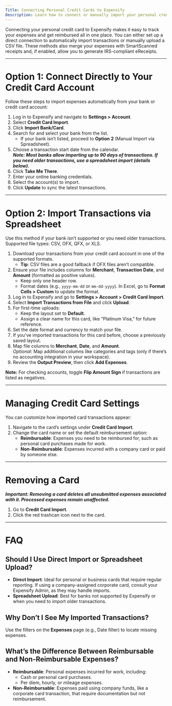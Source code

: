 ```yaml
---
Title: Connecting Personal Credit Cards to Expensify  
Description: Learn how to connect or manually import your personal credit card expenses into Expensify for seamless tracking and reimbursement.
---
```


Connecting your personal credit card to Expensify makes it easy to track your expenses and get reimbursed all in one place. You can either set up a direct connection to automatically import transactions or manually upload a CSV file. These methods also merge your expenses with SmartScanned receipts and, if enabled, allow you to generate IRS-compliant eReceipts.

---
# Option 1: Connect Directly to Your Credit Card Account

Follow these steps to import expenses automatically from your bank or credit card account:

1. Log in to Expensify and navigate to **Settings > Account**.
2. Select **Credit Card Import**.
3. Click **Import Bank/Card**.
4. Search for and select your bank from the list.
   - If your bank isn’t listed, proceed to **Option 2** (Manual Import via Spreadsheet).
5. Choose a transaction start date from the calendar.  
   _**Note: Most banks allow importing up to 90 days of transactions. If you need older transactions, use a spreadsheet import (details below).**_
6. Click **Take Me There**.
7. Enter your online banking credentials.
8. Select the account(s) to import.
9. Click **Update** to sync the latest transactions.

---
# Option 2: Import Transactions via Spreadsheet

Use this method if your bank isn’t supported or you need older transactions. Supported file types: CSV, OFX, QFX, or XLS.

1. Download your transactions from your credit card account in one of the supported formats.
   - **Tip**: CSV files are a good fallback if OFX files aren’t compatible.
2. Ensure your file includes columns for **Merchant**, **Transaction Date**, and **Amount** (formatted as positive values). 
   - Keep only one header row.
   - Format dates (e.g., `yyyy-mm-dd` or `mm-dd-yyyy`). In Excel, go to **Format Cells > Custom** to update the format.
3. Log in to Expensify and go to **Settings > Account > Credit Card Import**.
4. Select **Import Transactions from File** and click **Upload**.
5. For first-time uploads:
   - Keep the layout set to **Default**.
   - Assign a clear name for this card, like “Platinum Visa,” for future reference.
6. Set the date format and currency to match your file.
7. If you've imported transactions for this card before, choose a previously saved layout.
8. Map file columns to **Merchant**, **Date**, and **Amount**.  
   *Optional*: Map additional columns like categories and tags (only if there’s no accounting integration in your workspace). 
9. Review the **Output Preview**, then click **Add Expenses**.  

**Note:** For checking accounts, toggle **Flip Amount Sign** if transactions are listed as negatives.

---
# Managing Credit Card Settings

You can customize how imported card transactions appear:

1. Navigate to the card’s settings under **Credit Card Import**.
2. Change the card name or set the default reimbursement option:
   - **Reimbursable**: Expenses you need to be reimbursed for, such as personal card purchases made for work.
   - **Non-Reimbursable**: Expenses incurred with a company card or paid by someone else.

---
# Removing a Card

_**Important: Removing a card deletes all unsubmitted expenses associated with it. Processed expenses remain unaffected.**_

1. Go to **Credit Card Import**.
2. Click the red trashcan icon next to the card.

---
# FAQ

## Should I Use Direct Import or Spreadsheet Upload?

- **Direct Import**: Ideal for personal or business cards that require regular reporting. If using a company-assigned corporate card, consult your Expensify Admin, as they may handle imports.  
- **Spreadsheet Upload**: Best for banks not supported by Expensify or when you need to import older transactions.

## Why Don’t I See My Imported Transactions?

Use the filters on the **Expenses** page (e.g., Date filter) to locate missing expenses.

## What’s the Difference Between Reimbursable and Non-Reimbursable Expenses?

- **Reimbursable**: Personal expenses incurred for work, including:
  - Cash or personal card purchases.
  - Per diem, hourly, or mileage expenses.
- **Non-Reimbursable**: Expenses paid using company funds, like a corporate card transaction, that require documentation but not reimbursement.
